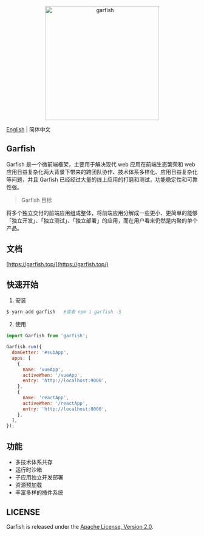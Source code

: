 <p align="center">
  <img src="https://lf3-static.bytednsdoc.com/obj/eden-cn/dhozeh7vhpebvog/open-garfish/icons/Garfish-icon-Square.png" width="300" alt="garfish" />
</p>

[English](./README.md) | 简体中文

## Garfish

Garfish 是一个微前端框架，主要用于解决现代 web 应用在前端生态繁荣和 web 应用日益复杂化两大背景下带来的跨团队协作、技术体系多样化、应用日益复杂化等问题，并且 Garfish 已经经过大量的线上应用的打磨和测试，功能稳定性和可靠性强。

> Garfish 目标

将多个独立交付的前端应用组成整体，将前端应用分解成一些更小、更简单的能够「独立开发」、「独立测试」、「独立部署」的应用，而在用户看来仍然是内聚的单个产品。

## 文档

[https://garfish.top/](https://garfish.top/)

## 快速开始

1. 安装

```bash
$ yarn add garfish   #或者 npm i garfish -S
```

2. 使用

```javascript
import Garfish from 'garfish';

Garfish.run({
  domGetter: '#subApp',
  apps: [
    {
      name: 'vueApp',
      activeWhen: '/vueApp',
      entry: 'http://localhost:9000',
    },
    {
      name: 'reactApp',
      activeWhen: '/reactApp',
      entry: 'http://localhost:8000',
    },
  ],
});
```

## 功能

- 多技术体系共存
- 运行时沙箱
- 子应用独立开发部署
- 资源预加载
- 丰富多样的插件系统

## LICENSE

Garfish is released under the [Apache License, Version 2.0](http://www.apache.org/licenses/LICENSE-2.0).
